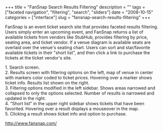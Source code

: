 +++
title = "FanSnap Search Results Filtering"
description = ""
tags = ["faceted navigation", "filtering", "search", "sliders"]
date = "2008-10-15"
categories = ["interface"]
slug = "fansnap-search-results-filtering"
+++


<p>FanSnap is an event ticket search site that provides faceted results filtering. Users simply enter an upcoming event, and FanSnap returns a list of available tickets from vendors like StubHub, provides filtering by price, seating area, and ticket vendor. If a venue diagram is available seats are overlaid over the venue's seating chart. Users can sort and star/favorite available tickets in their "short list", and then click a link to purchase the tickets at the ticket vendor's site.</p>
<div id="screens-full" class="clear"><div class="caption">1. Search screen.</div><div class="fullimg clear"><a href="//media.konigi.com/interface/fansnap-search-filtering-1.png" class="group" rel="group" title="1. Search screen."><img src="//media.konigi.com/interface/fansnap-search-filtering-1.png" alt="" class="img-responsive"></a></div></div><div id="screens-full" class="clear"><div class="caption">2. Results screen with filtering options on the left, map of venue in center with markers color coded to ticket prices. Hovering over a marker shows ticket info. Results list shown on the right.</div><div class="fullimg clear"><a href="//media.konigi.com/interface/fansnap-search-filtering-2.png" class="group" rel="group" title="2. Results screen with filtering options on the left, map of venue in center with markers color code..."><img src="//media.konigi.com/interface/fansnap-search-filtering-2.png" alt="" class="img-responsive"></a></div></div><div id="screens-full" class="clear"><div class="caption">3. Filtering options modified in the left sidebar. Shows areas narrowed and collapsed to only the options selected. Number of results is narrowed and updated in the right.</div><div class="fullimg clear"><a href="//media.konigi.com/interface/fansnap-search-filtering-3.png" class="group" rel="group" title="3. Filtering options modified in the left sidebar. Shows areas narrowed and collapsed to only the op..."><img src="//media.konigi.com/interface/fansnap-search-filtering-3.png" alt="" class="img-responsive"></a></div></div><div id="screens-full" class="clear"><div class="caption">4. &quot;Short list&quot; in the upper right sidebar shows tickets that have been favorited. Hovering over a result displays a mouseover in the map.</div><div class="fullimg clear"><a href="//media.konigi.com/interface/fansnap-search-filtering-4.png" class="group" rel="group" title="4. &quot;Short list&quot; in the upper right sidebar shows tickets that have been favorited. Hoverin..."><img src="//media.konigi.com/interface/fansnap-search-filtering-4.png" alt="" class="img-responsive"></a></div></div><div id="screens-full" class="clear"><div class="caption">5. Clicking a result shows ticket info and option to purchase.</div><div class="fullimg clear"><a href="//media.konigi.com/interface/fansnap-search-filtering-5.png" class="group" rel="group" title="5. Clicking a result shows ticket info and option to purchase."><img src="//media.konigi.com/interface/fansnap-search-filtering-5.png" alt="" class="img-responsive"></a></div></div>        
<p><a href="http://www.fansnap.com/">http://www.fansnap.com/</a></p>

